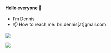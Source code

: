 #### Hello everyone 👋
- I’m Dennis
- 📫 How to reach me: bri.dennis[at]gmail.com

![](https://github-readme-stats.vercel.app/api?username=bridennis&show_icons=true&theme=tokyonight)

![](https://github-readme-stats.vercel.app/api/top-langs/?username=bridennis&layout=compact)

<!---
bridennis/bridennis is a ✨ special ✨ repository because its `README.md` (this file) appears on your GitHub profile.
You can click the Preview link to take a look at your changes.
--->
